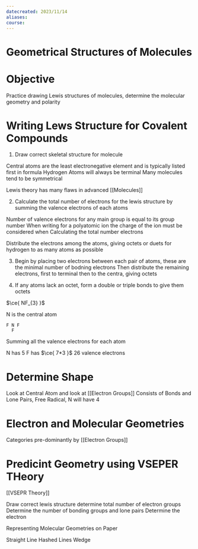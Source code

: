 ```yaml
---
datecreated: 2023/11/14
aliases: 
course:
---
```

# Geometrical Structures of Molecules

# Objective

Practice drawing Lewis structures of molecules, determine the molecular geometry and polarity 

# Writing Lews Structure for Covalent Compounds

1. Draw correct skeletal structure for molecule

Central atoms are the least electronegative element
and is typically listed first in formula
Hydrogen Atoms will always be terminal
Many molecules tend to be symmetrical

Lewis theory has many flaws in advanced [[Molecules]]

2. Calculate the total number of electrons for the lewis structure by summing the valence electrons of each atoms

Number of valence electrons for any main group is equal to its group number
When writing for a polyatomic ion the charge of the ion must be considered when 
Calculating the total number electrons

Distribute the electrons among the atoms, giving octets or duets for hydrogen to as many atoms as possible

3. Begin by placing two electrons between each pair of atoms, these are the minimal number of bodning electrons
Then distribute the remaining electrons, first to terminal then to the centra, giving octets

4. If any atoms lack an octet, form a double or triple bonds to give them octets 

$\ce{ NF_{3} }$

N is the central atom

```
F N F
  F
```

Summing all the valence electrons for each atom 

N has 5
F has $\ce{ 7*3 }$ 
26 valence electrons

# Determine Shape

Look at Central Atom and look at [[Electron Groups]]
Consists of Bonds and Lone Pairs, Free Radical,
N will have 4

# Electron and Molecular Geometries

Categories pre-dominantly by [[Electron Groups]]

# Predicint Geometry using VSEPER THeory

[[VSEPR Theory]]

Draw correct lewis structure
determine total number of electron groups
Determine the number of bonding groups and lone pairs
Determine the electron 

Representing Molecular Geometries on Paper

Straight Line
Hashed Lines 
Wedge